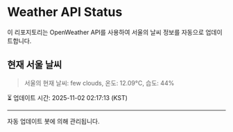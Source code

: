 
# Weather API Status

이 리포지토리는 OpenWeather API를 사용하여 서울의 날씨 정보를 자동으로 업데이트합니다.

## 현재 서울 날씨
> 서울의 현재 날씨: few clouds, 온도: 12.09°C, 습도: 44%

⏳ 업데이트 시간: 2025-11-02 02:17:13 (KST)

---
자동 업데이트 봇에 의해 관리됩니다.
